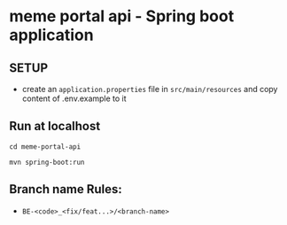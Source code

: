 # meme portal api - Spring boot application
## SETUP
- create an `application.properties` file in `src/main/resources` and copy content of .env.example to it

## Run at localhost
`cd meme-portal-api`

`mvn spring-boot:run`

## Branch name Rules:
- `BE-<code>_<fix/feat...>/<branch-name>`

